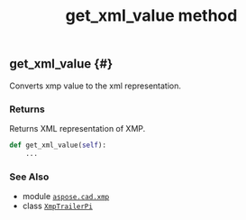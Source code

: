 ﻿---
title: get_xml_value method
second_title: Aspose.CAD for Python via .NET API References
description: 
type: docs
weight: 30
url: /aspose.cad.xmp/xmptrailerpi/get_xml_value/
is_root: false
---

## get_xml_value {#}

Converts xmp value to the xml representation.


### Returns 


Returns XML representation of XMP.


```python
def get_xml_value(self):
    ...
```





### See Also
* module [`aspose.cad.xmp`](../../)
* class [`XmpTrailerPi`](/cad/python-net/aspose.cad.xmp/xmptrailerpi)
